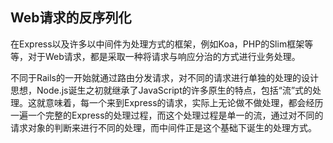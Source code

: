 ## Web请求的反序列化

在Express以及许多以中间件为处理方式的框架，例如Koa，PHP的Slim框架等等，对于Web请求，都是采取一种将请求与响应分治的方式进行业务处理。

不同于Rails的一开始就通过路由分发请求，对不同的请求进行单独的处理的设计思想，Node.js诞生之初就继承了JavaScript的许多原生的特点，包括“流”式的处理。这就意味着，每一个来到Express的请求，实际上无论做不做处理，都会经历一遍一个完整的Express的处理过程，而这个处理过程是单一的流，通过对不同的请求对象的判断来进行不同的处理，而中间件正是这个基础下诞生的处理方式。